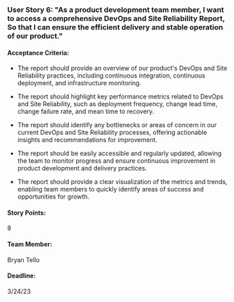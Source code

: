 ### User Story 6: "As a product development team member, I want to access a comprehensive DevOps and Site Reliability Report, So that I can ensure the efficient delivery and stable operation of our product."

#### Acceptance Criteria:

- The report should provide an overview of our product's DevOps and Site Reliability practices, including continuous integration, continuous deployment, and infrastructure monitoring.

- The report should highlight key performance metrics related to DevOps and Site Reliability, such as deployment frequency, change lead time, change failure rate, and mean time to recovery.

- The report should identify any bottlenecks or areas of concern in our current DevOps and Site Reliability processes, offering actionable insights and recommendations for improvement.

- The report should be easily accessible and regularly updated, allowing the team to monitor progress and ensure continuous improvement in product development and delivery practices.

- The report should provide a clear visualization of the metrics and trends, enabling team members to quickly identify areas of success and opportunities for growth.

#### Story Points:
8

#### Team Member:
Bryan Tello

#### Deadline:
3/24/23
